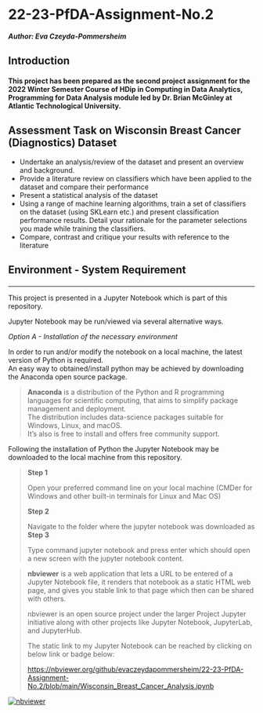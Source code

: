 # 22-23-PfDA-Assignment-No.2

***Author: Eva Czeyda-Pommersheim***

## **Introduction**

#### This project has been prepared as the second project assignment for the 2022 Winter Semester Course of HDip in Computing in Data Analytics, Programming for Data Analysis module led by Dr. Brian McGinley at Atlantic Technological University. 

## **Assessment Task on Wisconsin Breast Cancer (Diagnostics) Dataset**

- Undertake an analysis/review of the dataset and present an overview and background.
- Provide a literature review on classifiers which have been applied to the dataset and
compare their performance
- Present a statistical analysis of the dataset
- Using a range of machine learning algorithms, train a set of classifiers on the dataset (using
SKLearn etc.) and present classification performance results. Detail your rationale for the
parameter selections you made while training the classifiers.
- Compare, contrast and critique your results with reference to the literature

## **Environment - System Requirement**<p>
---
This project is presented in a Jupyter Notebook 
which is part of this repository.  

Jupyter Notebook may be run/viewed via several alternative ways.

*Option A - Installation of the necessary 
environment*<p>

In order to run and/or modify the notebook on a 
local machine, the latest version of Python is 
required.  
An easy way to obtained/install python may be 
achieved by downloading the Anaconda open source 
package.  
> **Anaconda** is a distribution of the Python and 
R programming languages for scientific computing, 
that aims to simplify package management and 
deployment.  
The distribution includes data-science packages 
suitable for Windows, Linux, and macOS.  
It’s also is free to install and offers free 
community support.  

Following the installation of Python the Jupyter 
Notebook may be downloaded to the local machine 
from this repository.  
> **Step 1**<p>
Open your preferred command line on your local 
machine (CMDer for Windows and other built-in 
terminals for Linux and Mac OS)<p>
> **Step 2**<p>
>Navigate to the folder where the jupyter notebook 
was downloaded as 
> **Step 3** <p>
> Type command jupyter notebook and press enter 
which should open a new screen with the jupyter 
notebook content.<p>

> **nbviewer** is a web application that lets a URL 
to be entered of a Jupyter Notebook file, it 
renders that notebook as a static HTML web page, 
and gives you stable link to that page which then 
can be shared with others. <p> nbviewer is an open 
source project under the larger Project Jupyter 
initiative along with other projects like Jupyter 
Notebook, JupyterLab, and JupyterHub.<p> The static link to my Jupyter Notebook can be reached by clicking on below link or badge below:<p>
https://nbviewer.org/github/evaczeydapommersheim/22-23-PfDA-Assignment-No.2/blob/main/Wisconsin_Breast_Cancer_Analysis.ipynb<p>

[![nbviewer](https://raw.githubusercontent.com/jupyter/design/master/logos/Badges/nbviewer_badge.svg)](https://nbviewer.org/github/evaczeydapommersheim/22-23-PfDA-Assignment-No.2/blob/main/Wisconsin_Breast_Cancer_Analysis.ipynb)